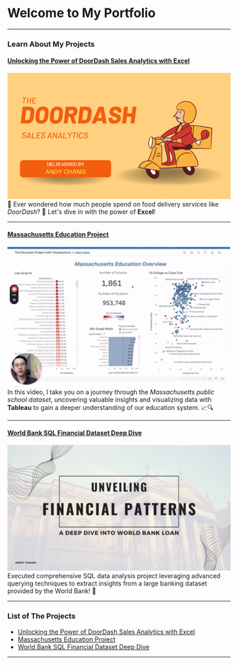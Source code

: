 # Welcome to My Portfolio

---

### Learn About My Projects

#### [Unlocking the Power of DoorDash Sales Analytics with Excel](https://www.linkedin.com/pulse/unlocking-power-doordash-sales-analytics-excel-andy-chang/)
[<img src="images/DoorDash Project.png?raw=true"/>](https://www.linkedin.com/pulse/unlocking-power-doordash-sales-analytics-excel-andy-chang/)
🍔 Ever wondered how much people spend on food delivery services like *DoorDash*? 🤔
Let's dive in with the power of **Excel**!


---
#### [Massachusetts Education Project](https://www.loom.com/share/bb73f900c51d415e890c3817bf3a7142?sid=8fdc84fb-832d-4566-86e2-cc69ec041a38)
[<img src="images/Massachusetts Education.png?raw=true"/>](https://www.loom.com/share/bb73f900c51d415e890c3817bf3a7142?sid=8fdc84fb-832d-4566-86e2-cc69ec041a38)
In this video, I take you on a journey through the *Massachusetts public school dataset*, uncovering valuable insights and visualizing data with **Tableau** to gain a deeper understanding of our education system. 📈🔍


---
#### [World Bank SQL Financial Dataset Deep Dive](https://www.linkedin.com/pulse/unveiling-financial-patterns-deep-dive-world-bank-loan-yen-ti-chang-vhgzc/?trackingId=eRXCR8sKRHylTz5tL7S4YA%3D%3D)
[<img src="images/SQL Banking Project.png?raw=true"/>](https://www.linkedin.com/pulse/unveiling-financial-patterns-deep-dive-world-bank-loan-yen-ti-chang-vhgzc/?trackingId=eRXCR8sKRHylTz5tL7S4YA%3D%3D)
Executed comprehensive SQL data analysis project leveraging advanced querying techniques to extract insights from a large banking dataset provided by the World Bank! 🏦

---

### List of The Projects

- [Unlocking the Power of DoorDash Sales Analytics with Excel](https://www.linkedin.com/pulse/unlocking-power-doordash-sales-analytics-excel-andy-chang/)
- [Massachusetts Education Project](https://www.linkedin.com/feed/update/urn:li:activity:7126176197889191936/?updateEntityUrn=urn%3Ali%3Afs_feedUpdate%3A%28V2%2Curn%3Ali%3Aactivity%3A7126176197889191936%29)
- [World Bank SQL Financial Dataset Deep Dive](https://www.linkedin.com/pulse/unveiling-financial-patterns-deep-dive-world-bank-loan-yen-ti-chang-vhgzc/?trackingId=eRXCR8sKRHylTz5tL7S4YA%3D%3D)

---




